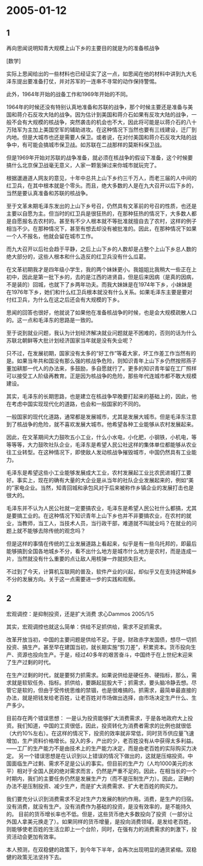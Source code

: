 # 2005-01-12

## 1

再向思闻说明知青大规模上山下乡的主要目的就是为的准备核战争 

[数学]

实际上思闻给出的一些材料也已经证实了这一点，如思闻在他的材料中讲到九大毛泽东提出要准备打仗，并对苏军的一连串不寻常的动作保持警惕。 

此外，1964年开始的战备工作和1969年开始的不同。 

1964年的时候还没有特别认真地准备和苏联的战争，那个时候主要还是准备与美国和蒋介石反攻大陆的战争。因为估计到美国和蒋介石如果有反攻大陆的战争，一般不会有大规模的核战争，突然袭击的机会也不大，因此将可能是以蒋介石的八十万陆军为主加上美国空军的辅助进攻。在这种情况下当然也要有三线建设，迁厂到内地。但是大城市也还是需要人保卫。或者说，在对付美国和蒋介石反攻大陆的战争中，有可能会搞城市保卫战。如苏联在二战那样的莫斯科保卫战。 

但是1969年开始对苏联的战争准备，就必须在核战争的假设下准备，这个时候要搞什么北京保卫战毫无意义，人家一颗氢弹过来你城市就玩完了。 

根据邋遢道人网友的意见，十年中总共上山下乡约三千万人，而老三届的人中间的红卫兵，在其中根本就是个零头。而且，绝大多数的人是在九大召开以后下乡的，当然是要认真准备和苏联的核战争。 

至于文革未期毛泽东发出的上山下乡号召，仍然具有文革前的号召的性质，也还是主要以自愿为主。但当时的红卫兵是很狂热的，在那种狂热的情况下，大多数人都是自愿报名去农村的。甚至有不少人根本就不等批准就擅自去了农村，这样的例子相当不少。在那种情况下，甚至有想去却没有被批准的。因此，在那种情况下如果一个人不报名，他就会留在城市工作。 

而九大召开以后社会趋于平静，之后上山下乡的人数却是占整个上山下乡总人数的绝大部分的，这些人根本和什么造反的红卫兵没有什么瓜葛。 

在文革初期我才是四年级小学生，我的两个妹妹更小。我姐姐比我稍大一些正在上初中，因此是第一批下乡的，去的是江西的进贤县，但是后来因病（是真的因病，不是装的）回城，也就下了乡两年功夫。而我大妹妹是在1974年下乡，小妹妹是在1976年下乡，她们和什么红卫兵根本就没有什么关系。如果毛泽东主要是要对付红卫兵，为什么在这之后还会有大规模的下乡。 

思闻的回答也很好，他就说了如果他在准备核战争的时候，也是会大规模疏散人口的。这一点和毛泽东的思路是一致的。 

至于说到就业问题，我认为计划经济解决就业问题就是不困难的，否则的话为什么苏联北朝鲜等大批计划经济国家当年就是没有失业呢？ 

只不过，在发展初期，国家没有太多的“好工作”等着大家，坏工作差工作当然有的是。如果当年共和国没有那么强的核战争危险，则知识青年上山下乡仍然按邢燕子董加耕那一代人的办法来，多鼓励，多自愿就行了。更多的知识青年留在工厂照样可以接受工人阶级再教育。正是因为核战争的危险，那些年代连城市都不敢大规模建设。 

其实，毛泽东的长期思路，也是建立在核战争早晚要打起来的基础上的，因此，他在考虑中国实现现代化的道路，也会和一般国家的不同的。 

一般国家的现代化道路，通常都是发展城市，尤其是发展大城市。但是毛泽东注意到了核战争的危险，就不喜欢发展大城市。他希望各种工业能够从农村发展起来。 

因此，在文革期间大力鼓吹五小工业，什么小水电，小化肥，小钢铁，小机电，等等等等，大力鼓吹社队企业，毛泽东是希望人民公社这样的集体单位都能够从农业往工业转型。在这种情况下，即使敌人发动核战争摧毁城市，中国仍然具有工业能力。 

毛泽东是希望这些小工业能够发展成大工业，农村发展起工业比农民进城打工要好。事实上，现在的确有大量的大企业是从当年的社队企业发展起来的，例如“美的”家电企业。当然，知青回城和承包风对于后来被称作乡镇企业的发展打击也是很大的。 

毛泽东并不认为人民公社就一定要搞农业，毛泽东是希望人民公社什么都搞，尤其是要搞工业的。在这种情况下知识青年上山下乡也并不非要搞农业，在农村的就业，当教师，当工人，当技术人员，当行政干部，难道就不叫就业吗？在就业的问题上就不能够去除传统的观念吗？ 

但是这样的事情在传统的工业发展道路上看起来，似乎是有一些乌托邦的，即最后能够搞到全国各地城乡不分，看不出什么地方是城市什么地方是农村，而是连成一片，当然就没有什么重要的点让敌人用核弹一炸就损失巨大。 

不过到了今天，计算机互联网的普及，软件产业的兴起，却似乎又在支持这种城乡不分的发展方向。关于这一点需要进一步的实践和观察。

## 2

宏观调控：是抑制投资，还是扩大消费  求心Dammos 2005/1/5 

其实，宏观调控也就这么简单：供给不足抓供给，需求不足抓需求。 

改革开放当初，中国的主要问题是供给不足。于是，财政赤字发国债，想尽一切抓投资、搞生产。甚至早在建国当初，就长期实施“剪刀差”，积累资本。货币投向生产、资源也投向生产。于是，经过40多年的艰苦奋斗，中国终于在上世纪末迎来了生产过剩的时代。 

在生产过剩的时代，就是要努力抓需求。如果说供给是硬任务、硬指标，那么，需求就是软软任务、指标。抓供给，要蹶起屁股大干；抓需求，要头脑冷静去想。尽管它是软的，但由于受传统思维的禁锢，也是很难搞的。抓需求，最简单最直接的办法，就是把钱发给老百姓，让老百姓对市场做出选择，由市场决定生产什么、生产多少。 

目前存在两个错误思想：  一是认为投资能够扩大消费需求，于是各地政府大上投资。我们知道，中国的工资很低，因此，投资转化为消费者需求的比例也就很低（大约10%左右）。在这样的情况下，投资的效率就非常低，同时货币供应量飞速增加，生产资料价格增长。投入的多，产出的少，老百姓没有从中获得太多利益。――工厂的生产能力不是由技术上的生产能力决定，而是由老百姓的实际购买力决定。  另一个错误思想是在认识到以上错误的情况下做出的，这就是压缩投资。中国面临生产过剩、需求不足是公认的事实。但目前的生产力（人均1000美元的水平）相对于全国人民的绝对需求而言，仍然是严重不足的。因此，在相当长的一个时期内，我们的主要任务仍然是发展生产力（而不是压制生产力）。因此，正确的办法不是压制投资、减少生产，而是扩大消费需求、扩大老百姓的购买力。 

我们要充分认识到消费需求不足对生产力发展的制约作用。消费，是生产的归宿。没有消费，就没有生产。没有消费作为基础的投资，是没有效率的，是不能持久的。  目前的货币增长率也不低。但是，这些货币绝大多数投向了投资（一部分让外国人拿美元换走了）。如果同样的货币增量，是投向消费领域，是发给老百姓，则能够使老百姓的生活立即上一个台阶，同时，在强有力的消费需求的刺激下，投资活动会更加有效率。 

本人预测，在双稳健的政策下，到今年下半年，会再次出现明显的通货紧缩。双稳健的政策无法坚持下去。

